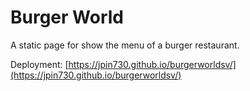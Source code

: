 # Burger World

A static page for show the menu of a burger restaurant.

Deployment: [https://jpin730.github.io/burgerworldsv/](https://jpin730.github.io/burgerworldsv/)
